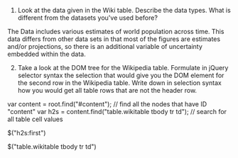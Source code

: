 1. Look at the data given in the Wiki table. Describe the data types. What is different from the datasets you've used before?


The Data includes various estimates of world population across time. This data differs from other data sets in that most of the figures are estimates and/or projections, so there is an additional variable of uncertainty embedded within the data. 

2. Take a look at the DOM tree for the Wikipedia table. Formulate in jQuery selector syntax the selection that would give you the DOM element for the second row in the Wikipedia table. Write down in selection syntax how you would get all table rows that are not the header row.

 var content = root.find("#content"); // find all the nodes that have ID "content"
 var h2s = content.find("table.wikitable tbody tr td"); // search for all table cell values
 
 $("h2s:first")
 
 
 $("table.wikitable tbody tr td")